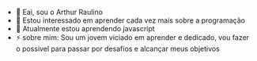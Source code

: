 - 👋 Eai, sou o Arthur Raulino
- 👀 Estou interessado em aprender cada vez mais sobre a programação
- 🌱 Atualmente estou aprendendo javascript 
- ⚡ sobre mim: Sou um jovem viciado em aprender e dedicado, vou fazer o possivel para passar por  desafios e alcançar meus objetivos

<!---
ArtRaulino/ArtRaulino is a ✨ special ✨ repository because its `README.md` (this file) appears on your GitHub profile.
You can click the Preview link to take a look at your changes.
--->
